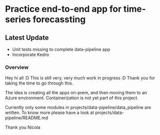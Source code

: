 # Practice end-to-end app for time-series forecassting

## Latest Update
- Unit tests missing to complete data-pipeline app
- Incorporate Kedro

### Overview

Hey hi all :D
This is still very, very much work in progress :D
Thank you for taking the time to go through this.

The idea is creating all the apps on-prem, and then moving them to an Azure environment.
Containerization is not yet part of this project.

Currently only some modules in projects/data-pipeline/data_pipeline are written.
To know more please have a look at projects/data-pipeline/README.md

Thank you
Nicola